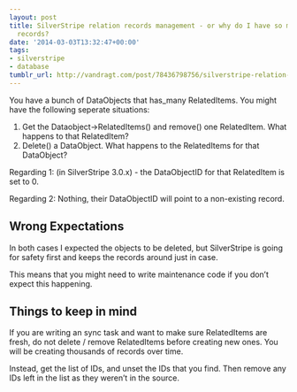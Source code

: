 ```yaml
---
layout: post
title: SilverStripe relation records management - or why do I have so many database
  records?
date: '2014-03-03T13:32:47+00:00'
tags:
- silverstripe
- database
tumblr_url: http://vandragt.com/post/78436798756/silverstripe-relation-records-management-or-why-do-i
---
```

You have a bunch of DataObjects that has_many RelatedItems. You might have the following seperate situations:

1. Get the Dataobject->RelatedItems() and remove() one RelatedItem. What happens to that RelatedItem?
2. Delete() a DataObject. What happens to the RelatedItems for that DataObject?

Regarding 1: (in SilverStripe 3.0.x) - the DataObjectID for that RelatedItem is set to 0.

Regarding 2: Nothing, their DataObjectID will point to a non-existing record.

## Wrong Expectations

In both cases I expected the objects to be deleted, but SilverStripe is going for safety first and keeps the records around just in case.

This means that you might need to write maintenance code if you don’t expect this happening.

## Things to keep in mind

If you are writing an sync task and want to make sure RelatedItems are fresh, do not delete / remove RelatedItems before creating new ones. You will be creating thousands of records over time.

Instead, get the list of IDs, and unset the IDs that you find. Then remove any IDs left in the list as they weren’t in the source.
